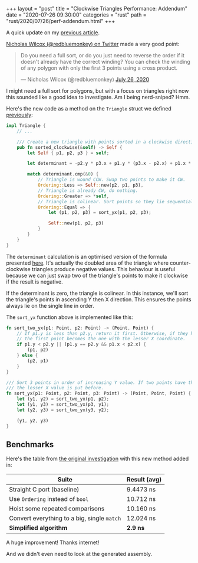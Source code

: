 +++
layout = "post"
title = "Clockwise Triangles Performance: Addendum"
date = "2020-07-26 09:30:00"
categories = "rust"
path = "rust/2020/07/26/perf-addendum.html"
+++

A quick update on my [previous article](/rust/2020/07/25/optimising-with-cmp-and-ordering.html).

[Nicholas Wilcox (@redbluemonkey) on Twitter](https://twitter.com/redbluemonkey/status/1287186446986514432)
made a very good point:

<!-- more -->

<blockquote class="twitter-tweet" data-conversation="none" data-dnt="true"><p lang="en" dir="ltr">Do you need a full sort, or do you just need to reverse the order if it doesn&#39;t already have the correct winding? You can check the winding of any polygon with only the first 3 points using a cross product.</p>&mdash; Nicholas Wilcox (@redbluemonkey) <a href="https://twitter.com/redbluemonkey/status/1287186446986514432?ref_src=twsrc%5Etfw">July 26, 2020</a></blockquote> <script async src="https://platform.twitter.com/widgets.js" charset="utf-8"></script>

I might need a full sort for polygons, but with a focus on triangles right now this sounded like a
good idea to investigate. Am I being nerd-sniped? Hmm.

Here's the new code as a method on the `Triangle` struct we defined
[previously](/rust/2020/07/25/optimising-with-cmp-and-ordering.html):

```rust
impl Triangle {
    // ...

    /// Create a new triangle with points sorted in a clockwise direction.
    pub fn sorted_clockwise(&self) -> Self {
        let Self { p1, p2, p3 } = self;

        let determinant = -p2.y * p3.x + p1.y * (p3.x - p2.x) + p1.x * (p2.y - p3.y) + p2.x * p3.y;

        match determinant.cmp(&0) {
            // Triangle is wound CCW. Swap two points to make it CW.
            Ordering::Less => Self::new(p2, p1, p3),
            // Triangle is already CW, do nothing.
            Ordering::Greater => *self,
            // Triangle is colinear. Sort points so they lie sequentially along the line.
            Ordering::Equal => {
                let (p1, p2, p3) = sort_yx(p1, p2, p3);

                Self::new(p1, p2, p3)
            }
        }
    }
}
```

The `determinant` calculation is an optimised version of the formula presented
[here](https://en.wikipedia.org/wiki/Curve_orientation#Practical_considerations). It's actually the
doubled area of the triangle where counter-clockwise triangles produce negative values. This
behaviour is useful because we can just swap two of the triangle's points to make it clockwise if
the result is negative.

If the determinant is zero, the triangle is colinear. In this instance, we'll sort the triangle's
points in ascending Y then X direction. This ensures the points always lie on the single line in
order.

The `sort_yx` function above is implemented like this:

```rust
fn sort_two_yx(p1: Point, p2: Point) -> (Point, Point) {
    // If p1.y is less than p2.y, return it first. Otherwise, if they have the same Y coordinate,
    // the first point becomes the one with the lesser X coordinate.
    if p1.y < p2.y || (p1.y == p2.y && p1.x < p2.x) {
        (p1, p2)
    } else {
        (p2, p1)
    }
}

/// Sort 3 points in order of increasing Y value. If two points have the same Y value, the one with
/// the lesser X value is put before.
fn sort_yx(p1: Point, p2: Point, p3: Point) -> (Point, Point, Point) {
    let (y1, y2) = sort_two_yx(p1, p2);
    let (y1, y3) = sort_two_yx(p3, y1);
    let (y2, y3) = sort_two_yx(y3, y2);

    (y1, y2, y3)
}
```

## Benchmarks

Here's the table from
[the original investigation](/rust/2020/07/25/optimising-with-cmp-and-ordering.html) with this new
method added in:

| Suite                                       | Result (avg) |
| ------------------------------------------- | ------------ |
| Straight C port (baseline)                  | 9.4473 ns    |
| Use `Ordering` instead of `bool`            | 10.712 ns    |
| Hoist some repeated comparisons             | 10.160 ns    |
| Convert everything to a big, single `match` | 12.024 ns    |
| **Simplified algorithm**                    | **2.9 ns**   |

A huge improvement! Thanks internet!

And we didn't even need to look at the generated assembly.
